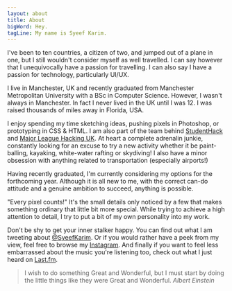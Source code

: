 ```yaml
---
layout: about
title: About
bigWord: Hey.
tagLine: My name is Syeef Karim.
---
```


I've been to ten countries, a citizen of two, and jumped out of a plane in one, but I still wouldn't consider myself as well travelled. I can say however that I unequivocally have a passion for travelling. I can also say I have a passion for technology, particularly UI/UX. 

I live in Manchester, UK and recently graduated from Manchester Metropolitan University with a BSc in Computer Science. However, I wasn't always in Manchester. In fact I never lived in the UK until I was 12. I was raised thousands of miles away in Florida, USA.

I enjoy spending my time sketching ideas, pushing pixels in Photoshop, or prototyping in CSS & HTML. I am also part of the team behind <a id="links" href="http://www.studenthack.com/" target="_blank">StudentHack</a> and <a id="links" href="http://www.mlh.io" target="_blank">Major League Hacking UK</a>. At heart a complete adrenalin junkie, constantly looking for an excuse to try a new activity whether it be paint-balling, kayaking, white-water rafting or skydiving! I also have a minor obsession with anything related to transportation (especially airports!)

Having recently graduated, I'm currently considering my options for the forthcoming year. Although it is all new to me, with the correct can-do attitude and a genuine ambition to succeed, anything is possible.

"Every pixel counts!" It's the small details only noticed by a few that makes something ordinary that little bit more special. While trying to achieve a high attention to detail, I try to put a bit of my own personality into my work.

Don't be shy to get your inner stalker happy. You can find out what I am tweeting about <a id="links" href="http://www.twitter.com/syeefkarim" target="_blank">@SyeefKarim</a>. Or if you would rather have a peek from my view, feel free to browse my <a id="links" href="http://www.instagram.com/syeef" target="_blank">Instagram</a>. And finally if you want to feel less embarrassed about the music you're listening too, check out what I just heard on <a id="links" href="http://www.last.fm/user/Syeef" target="_blank">Last.fm</a>.

>I wish to do something Great and Wonderful, but I must start by doing the little things like they were Great and Wonderful. <cite>Albert Einstein</cite>
